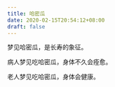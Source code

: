 ```yaml
---
title: 哈密瓜
date: 2020-02-15T20:54:12+08:00
draft: false
---
```


梦见哈密瓜，是长寿的象征。

病人梦见吃哈密瓜，身体不久会痊愈。

老人梦见吃哈密瓜，身体会健康。

